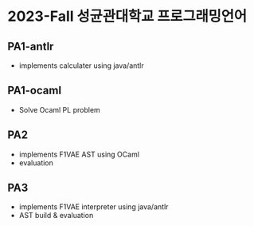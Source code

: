 # 2023-Fall 성균관대학교 프로그래밍언어

## PA1-antlr
- implements calculater using java/antlr

## PA1-ocaml
- Solve Ocaml PL problem

## PA2
- implements F1VAE AST using OCaml
- evaluation

## PA3
- implements F1VAE interpreter using java/antlr
- AST build & evaluation
